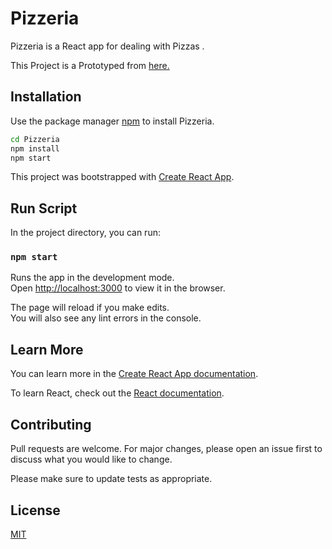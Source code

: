 # Pizzeria

Pizzeria is a React app for dealing with Pizzas .

This Project is a Prototyped from [here.](https://www.instagram.com/p/CAFmTg6g8p1/)

## Installation

Use the package manager [npm](https://www.npmjs.com/) to install Pizzeria.

```bash
cd Pizzeria
npm install
npm start
```

This project was bootstrapped with [Create React App](https://github.com/facebook/create-react-app).

## Run Script

In the project directory, you can run:

### `npm start`

Runs the app in the development mode.<br />
Open [http://localhost:3000](http://localhost:3000) to view it in the browser.

The page will reload if you make edits.<br />
You will also see any lint errors in the console.

## Learn More

You can learn more in the [Create React App documentation](https://facebook.github.io/create-react-app/docs/getting-started).

To learn React, check out the [React documentation](https://reactjs.org/).

## Contributing

Pull requests are welcome. For major changes, please open an issue first to discuss what you would like to change.

Please make sure to update tests as appropriate.

## License

[MIT](https://choosealicense.com/licenses/mit/)
